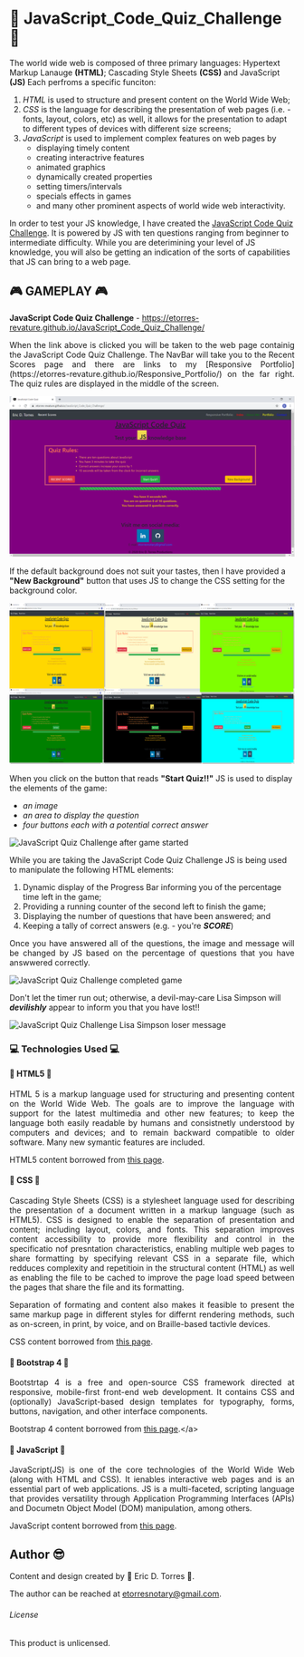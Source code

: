 # :school: JavaScript_Code_Quiz_Challenge :school:

<p align="justify">

The world wide web is composed of three primary languages:  Hypertext Markup Lanauge **(HTML)**; Cascading Style Sheets **(CSS)** and JavaScript **(JS)**  Each perfroms a specific funciton: 

</p>

<p align="justify">

1. *HTML* is used to structure and present content on the World Wide Web;
2. *CSS* is the language for describing the presentation of web pages (i.e. - fonts, layout, colors, etc) as well, it allows for the presentation to adapt to different types of devices with different size screens;
3. _JavaScript_ is used to implement complex features on web pages by
    * displaying timely content
    * creating interactrive features
    * animated graphics
    * dynamically created properties
    * setting timers/intervals
    * specials effects in games
    * and many other prominent aspects of world wide web interactivity.
</p>

<p align="justify">

In order to test your JS knowledge, I have created the [JavaScript Code Quiz Challenge](https://etorres-revature.github.io/JavaScript_Code_Quiz_Challenge/).  It is powered by JS with ten questions ranging from beginner to intermediate difficulty. While you are deterimining your level of JS knowledge, you will also be getting an indication of the sorts of capabilities that JS can bring to a web page.

</p>

## :video_game: GAMEPLAY :video_game:
     
**JavaScript Code Quiz Challenge** - https://etorres-revature.github.io/JavaScript_Code_Quiz_Challenge/

<p align="justify">
When the link above is clicked you will be taken to the web page containig the JavaScript Code Quiz Challenge.  The NavBar will take you to the Recent Scores page and there are links to my [Responsive Portfolio](https://etorres-revature.github.io/Responsive_Portfolio/) on the far right.  The quiz rules are displayed in the middle of the screen.
</p>

![JavaScript Code Quiz Challenge before start button pushed](./assets/images/readme_screenshots/quiz.png)

If the default background does not suit your tastes, then I have provided a **"New Background"** button that uses JS to change the CSS setting for the background color.


![JavaScript Code Quiz Challenge with different backgrounds](./assets/images/readme_screenshots/quiz-background.png)

When you click on the button that reads **"Start Quiz!!"** JS is used to display the elements of the game:
* *an image*
* *an area to display the question*
* *four buttons each with a potential correct answer*

![JavaScript Quiz Challenge after game started](./assets/images/readme_screenshots/quiz-active)

While you are taking the JavaScript Code Quiz Challenge JS is being used to manipulate the following HTML elements:

1. Dynamic display of the Progress Bar informing you of the percentage time left in the game;
1. Providing a running counter of the second left to finish the game;
1. Displaying the number of questions that have been answered; and 
1. Keeping a tally of correct answers (e.g. - you're ***SCORE***)

<p align="justify">
Once you have answered all of the questions, the image and message will be changed by JS based on the percentage of questions that you have answwered correctly.
</p>

![JavaScript Quiz Challenge completed game](./assets/images/readme_screenshots/quiz-finished)


Don't let the timer run out; otherwise, a devil-may-care Lisa Simpson will ***devilishly*** appear to inform you that you have lost!!

![JavaScript Quiz Challenge Lisa Simpson loser message](./assets/images/readme_screenshots/quiz-loser)



### :computer: Technologies Used :computer:

#### :memo: HTML5 :memo:

<p align="justify">
HTML 5 is a markup language used for structuring and presenting content on the World Wide Web.  The goals are to improve the language with support for the latest multimedia and other new features; to keep the language both easily readable by humans and consistnetly understood by computers and devices; and to remain backward compatible to older software.  Many new symantic features are included.
</p>

HTML5 content borrowed from <a target="_blank" rel="noopener noreferrer">[this page](https://en.wikipedia.org/wiki/HTML5).</a>

#### :art: CSS :art:

<p align="justify">
Cascading Style Sheets (CSS) is a stylesheet language used for describing the presentation of a document written in a markup language (such as HTML5).  CSS is designed to enable the separation of presentation and content; including layout, colors, and fonts.  This separation improves content accessibility to provide more flexibility and control in the specificatio nof presntation characteristics, enabling multiple web pages to share formatting by specifying relevant CSS in a separate file, which redduces complexity and repetitioin in the structural content (HTML) as well as enabling the file to be cached to improve the page load speed between the pages that share the file and its formatting.
</p>

<p align="justify">
Separation of formating and content also makes it feasible to present the same markup page in different styles for differnt rendering methods, such as on-screen, in print, by voice, and on Braille-based tactivle devices. 
</p>

CSS content borrowed from <a target="_blank" rel="noopener noreferrer">[this page](https://en.wikipedia.org/wiki/Cascading_Style_Sheets).</a>

#### :shoe: Bootstrap 4 :shoe:

<p align="justify">
Bootstrtap 4 is a free and open-source CSS framework directed at responsive, mobile-first front-end web development.  It contains CSS and (optionally) JavaScript-based design templates for typography, forms, buttons, navigation, and other interface components.  
</p>

Bootstrap 4 content borrowed from <a target="_blank" rel="noopener noreferrer">[this page](https://en.wikipedia.org/wiki/Bootstrap_(front-end_framework)).</a>

#### :sparkler: JavaScript :sparkler:

<p align="justify">
JavaScript(JS) is one of the core technologies of the World Wide Web (along with HTML and CSS). It ienables interactive web pages and is an essential part of web applications.  JS is a multi-faceted, scripting language that provides versatility through Application Programming Interfaces (APIs) and Documetn Object Model (DOM) manipulation, among others.
</p>

JavaScript content borrowed from <a target="_blank" rel="noopener noreferrer">[this page](https://en.wikipedia.org/wiki/JavaScript).</a>

## Author :sunglasses:

Content and design created by :green_heart: Eric D. Torres :green_heart:.  

The author can be reached at etorresnotary@gmail.com. 

###### License

This product is unlicensed.
